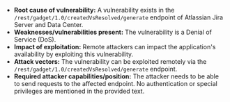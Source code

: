- **Root cause of vulnerability:** A vulnerability exists in the `/rest/gadget/1.0/createdVsResolved/generate` endpoint of Atlassian Jira Server and Data Center.
- **Weaknesses/vulnerabilities present:** The vulnerability is a Denial of Service (DoS).
- **Impact of exploitation:** Remote attackers can impact the application's availability by exploiting this vulnerability.
- **Attack vectors:** The vulnerability can be exploited remotely via the `/rest/gadget/1.0/createdVsResolved/generate` endpoint.
- **Required attacker capabilities/position:** The attacker needs to be able to send requests to the affected endpoint. No authentication or special privileges are mentioned in the provided text.